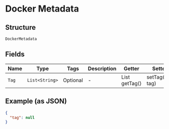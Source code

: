 
# Docker Metadata

## Structure

`DockerMetadata`

## Fields

| Name | Type | Tags | Description | Getter | Setter |
|  --- | --- | --- | --- | --- | --- |
| `Tag` | `List<String>` | Optional | - | List<String> getTag() | setTag(List<String> tag) |

## Example (as JSON)

```json
{
  "tag": null
}
```

